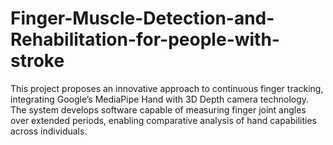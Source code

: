 # Finger-Muscle-Detection-and-Rehabilitation-for-people-with-stroke
This project proposes an innovative approach to continuous finger tracking, integrating Google’s MediaPipe Hand with 3D Depth camera technology. The system develops software capable of measuring finger joint angles over extended periods, enabling comparative analysis of hand capabilities across individuals. 
